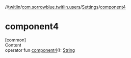 //[twitlin](../../index.md)/[com.sorrowblue.twitlin.users](../index.md)/[Settings](index.md)/[component4](component4.md)



# component4  
[common]  
Content  
operator fun [component4](component4.md)(): [String](https://kotlinlang.org/api/latest/jvm/stdlib/kotlin/-string/index.html)  



